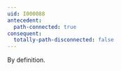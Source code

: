 ```yaml
---
uid: I000088
antecedent:
  path-connected: true
consequent:
  totally-path-disconnected: false
---
```

By definition.

